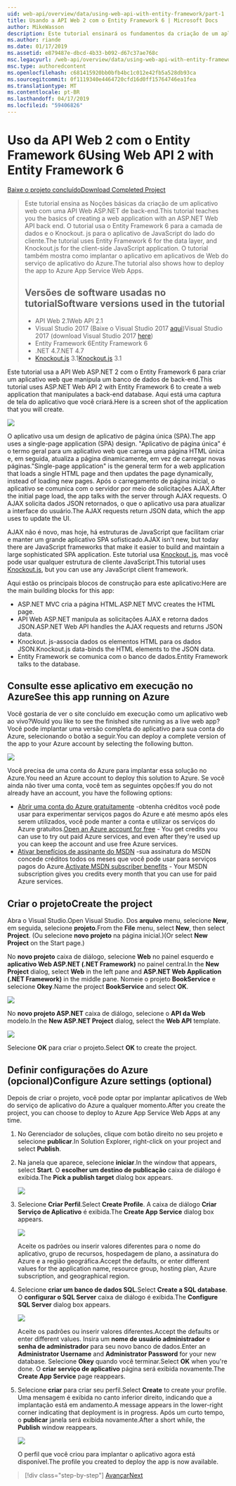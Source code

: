 ```yaml
---
uid: web-api/overview/data/using-web-api-with-entity-framework/part-1
title: Usando a API Web 2 com o Entity Framework 6 | Microsoft Docs
author: MikeWasson
description: Este tutorial ensinará os fundamentos da criação de um aplicativo web com uma API Web ASP.NET de back-end. O tutorial usa o Entity Framework 6 para o layout de dados...
ms.author: riande
ms.date: 01/17/2019
ms.assetid: e879487e-dbcd-4b33-b092-d67c37ae768c
msc.legacyurl: /web-api/overview/data/using-web-api-with-entity-framework/part-1
msc.type: authoredcontent
ms.openlocfilehash: c681415920bb0bfb4bc1c012e42fb5a528db93ca
ms.sourcegitcommit: 0f1119340e4464720cfd16d0ff15764746ea1fea
ms.translationtype: MT
ms.contentlocale: pt-BR
ms.lasthandoff: 04/17/2019
ms.locfileid: "59406826"
---
```

# <a name="using-web-api-2-with-entity-framework-6"></a><span data-ttu-id="16042-104">Uso da API Web 2 com o Entity Framework 6</span><span class="sxs-lookup"><span data-stu-id="16042-104">Using Web API 2 with Entity Framework 6</span></span>


[<span data-ttu-id="16042-105">Baixe o projeto concluído</span><span class="sxs-lookup"><span data-stu-id="16042-105">Download Completed Project</span></span>](https://github.com/MikeWasson/BookService)

> <span data-ttu-id="16042-106">Este tutorial ensina as Noções básicas da criação de um aplicativo web com uma API Web ASP.NET de back-end.</span><span class="sxs-lookup"><span data-stu-id="16042-106">This tutorial teaches you the basics of creating a web application with an ASP.NET Web API back end.</span></span> <span data-ttu-id="16042-107">O tutorial usa o Entity Framework 6 para a camada de dados e o Knockout. js para o aplicativo de JavaScript do lado do cliente.</span><span class="sxs-lookup"><span data-stu-id="16042-107">The tutorial uses Entity Framework 6 for the data layer, and Knockout.js for the client-side JavaScript application.</span></span> <span data-ttu-id="16042-108">O tutorial também mostra como implantar o aplicativo em aplicativos de Web do serviço de aplicativo do Azure.</span><span class="sxs-lookup"><span data-stu-id="16042-108">The tutorial also shows how to deploy the app to Azure App Service Web Apps.</span></span>
>
> ## <a name="software-versions-used-in-the-tutorial"></a><span data-ttu-id="16042-109">Versões de software usadas no tutorial</span><span class="sxs-lookup"><span data-stu-id="16042-109">Software versions used in the tutorial</span></span>
>
> - <span data-ttu-id="16042-110">API Web 2.1</span><span class="sxs-lookup"><span data-stu-id="16042-110">Web API 2.1</span></span>
> - <span data-ttu-id="16042-111">Visual Studio 2017 (Baixe o Visual Studio 2017 [aqui](https://visualstudio.microsoft.com/downloads/?utm_medium=microsoft&utm_source=docs.microsoft.com&utm_campaign=button+cta&utm_content=download+vs2017))</span><span class="sxs-lookup"><span data-stu-id="16042-111">Visual Studio 2017 (download Visual Studio 2017 [here](https://visualstudio.microsoft.com/downloads/?utm_medium=microsoft&utm_source=docs.microsoft.com&utm_campaign=button+cta&utm_content=download+vs2017))</span></span>
> - <span data-ttu-id="16042-112">Entity Framework 6</span><span class="sxs-lookup"><span data-stu-id="16042-112">Entity Framework 6</span></span>
> - <span data-ttu-id="16042-113">.NET 4.7</span><span class="sxs-lookup"><span data-stu-id="16042-113">.NET 4.7</span></span>
> - <span data-ttu-id="16042-114">[Knockout.js](http://knockoutjs.com/) 3.1</span><span class="sxs-lookup"><span data-stu-id="16042-114">[Knockout.js](http://knockoutjs.com/) 3.1</span></span>

<span data-ttu-id="16042-115">Este tutorial usa a API Web ASP.NET 2 com o Entity Framework 6 para criar um aplicativo web que manipula um banco de dados de back-end.</span><span class="sxs-lookup"><span data-stu-id="16042-115">This tutorial uses ASP.NET Web API 2 with Entity Framework 6 to create a web application that manipulates a back-end database.</span></span> <span data-ttu-id="16042-116">Aqui está uma captura de tela do aplicativo que você criará.</span><span class="sxs-lookup"><span data-stu-id="16042-116">Here is a screen shot of the application that you will create.</span></span>

[![](part-1/_static/image2.png)](part-1/_static/image1.png)

<span data-ttu-id="16042-117">O aplicativo usa um design de aplicativo de página única (SPA).</span><span class="sxs-lookup"><span data-stu-id="16042-117">The app uses a single-page application (SPA) design.</span></span> <span data-ttu-id="16042-118">"Aplicativo de página única" é o termo geral para um aplicativo web que carrega uma página HTML única e, em seguida, atualiza a página dinamicamente, em vez de carregar novas páginas.</span><span class="sxs-lookup"><span data-stu-id="16042-118">"Single-page application" is the general term for a web application that loads a single HTML page and then updates the page dynamically, instead of loading new pages.</span></span> <span data-ttu-id="16042-119">Após o carregamento de página inicial, o aplicativo se comunica com o servidor por meio de solicitações AJAX.</span><span class="sxs-lookup"><span data-stu-id="16042-119">After the initial page load, the app talks with the server through AJAX requests.</span></span> <span data-ttu-id="16042-120">O AJAX solicita dados JSON retornados, o que o aplicativo usa para atualizar a interface do usuário.</span><span class="sxs-lookup"><span data-stu-id="16042-120">The AJAX requests return JSON data, which the app uses to update the UI.</span></span>

<span data-ttu-id="16042-121">AJAX não é novo, mas hoje, há estruturas de JavaScript que facilitam criar e manter um grande aplicativo SPA sofisticado.</span><span class="sxs-lookup"><span data-stu-id="16042-121">AJAX isn't new, but today there are JavaScript frameworks that make it easier to build and maintain a large sophisticated SPA application.</span></span> <span data-ttu-id="16042-122">Este tutorial usa [Knockout. js](http://knockoutjs.com/), mas você pode usar qualquer estrutura de cliente JavaScript.</span><span class="sxs-lookup"><span data-stu-id="16042-122">This tutorial uses [Knockout.js](http://knockoutjs.com/), but you can use any JavaScript client framework.</span></span>

<span data-ttu-id="16042-123">Aqui estão os principais blocos de construção para este aplicativo:</span><span class="sxs-lookup"><span data-stu-id="16042-123">Here are the main building blocks for this app:</span></span>

- <span data-ttu-id="16042-124">ASP.NET MVC cria a página HTML.</span><span class="sxs-lookup"><span data-stu-id="16042-124">ASP.NET MVC creates the HTML page.</span></span>
- <span data-ttu-id="16042-125">API Web ASP.NET manipula as solicitações AJAX e retorna dados JSON.</span><span class="sxs-lookup"><span data-stu-id="16042-125">ASP.NET Web API handles the AJAX requests and returns JSON data.</span></span>
- <span data-ttu-id="16042-126">Knockout. js-associa dados os elementos HTML para os dados JSON.</span><span class="sxs-lookup"><span data-stu-id="16042-126">Knockout.js data-binds the HTML elements to the JSON data.</span></span>
- <span data-ttu-id="16042-127">Entity Framework se comunica com o banco de dados.</span><span class="sxs-lookup"><span data-stu-id="16042-127">Entity Framework talks to the database.</span></span>

## <a name="see-this-app-running-on-azure"></a><span data-ttu-id="16042-128">Consulte esse aplicativo em execução no Azure</span><span class="sxs-lookup"><span data-stu-id="16042-128">See this app running on Azure</span></span>

<span data-ttu-id="16042-129">Você gostaria de ver o site concluído em execução como um aplicativo web ao vivo?</span><span class="sxs-lookup"><span data-stu-id="16042-129">Would you like to see the finished site running as a live web app?</span></span> <span data-ttu-id="16042-130">Você pode implantar uma versão completa do aplicativo para sua conta do Azure, selecionando o botão a seguir.</span><span class="sxs-lookup"><span data-stu-id="16042-130">You can deploy a complete version of the app to your Azure account by selecting the following button.</span></span>

[![](http://azuredeploy.net/deploybutton.png)](https://azuredeploy.net/?WT.mc_id=deploy_azure_aspnet&repository=https://github.com/tfitzmac/BookService)

<span data-ttu-id="16042-131">Você precisa de uma conta do Azure para implantar essa solução no Azure.</span><span class="sxs-lookup"><span data-stu-id="16042-131">You need an Azure account to deploy this solution to Azure.</span></span> <span data-ttu-id="16042-132">Se você ainda não tiver uma conta, você tem as seguintes opções:</span><span class="sxs-lookup"><span data-stu-id="16042-132">If you do not already have an account, you have the following options:</span></span>

- <span data-ttu-id="16042-133">[Abrir uma conta do Azure gratuitamente](https://azure.microsoft.com/pricing/free-trial/?WT.mc_id=A443DD604) -obtenha créditos você pode usar para experimentar serviços pagos do Azure e até mesmo após eles serem utilizados, você pode manter a conta e utilizar os serviços do Azure gratuitos.</span><span class="sxs-lookup"><span data-stu-id="16042-133">[Open an Azure account for free](https://azure.microsoft.com/pricing/free-trial/?WT.mc_id=A443DD604) - You get credits you can use to try out paid Azure services, and even after they're used up you can keep the account and use free Azure services.</span></span>
- <span data-ttu-id="16042-134">[Ativar benefícios de assinante do MSDN](https://azure.microsoft.com/pricing/member-offers/msdn-benefits-details/?WT.mc_id=A443DD604) -sua assinatura do MSDN concede créditos todos os meses que você pode usar para serviços pagos do Azure.</span><span class="sxs-lookup"><span data-stu-id="16042-134">[Activate MSDN subscriber benefits](https://azure.microsoft.com/pricing/member-offers/msdn-benefits-details/?WT.mc_id=A443DD604) - Your MSDN subscription gives you credits every month that you can use for paid Azure services.</span></span>

## <a name="create-the-project"></a><span data-ttu-id="16042-135">Criar o projeto</span><span class="sxs-lookup"><span data-stu-id="16042-135">Create the project</span></span>

<span data-ttu-id="16042-136">Abra o Visual Studio.</span><span class="sxs-lookup"><span data-stu-id="16042-136">Open Visual Studio.</span></span> <span data-ttu-id="16042-137">Dos **arquivo** menu, selecione **New**, em seguida, selecione **projeto**.</span><span class="sxs-lookup"><span data-stu-id="16042-137">From the **File** menu, select **New**, then select **Project**.</span></span> <span data-ttu-id="16042-138">(Ou selecione **novo projeto** na página inicial.)</span><span class="sxs-lookup"><span data-stu-id="16042-138">(Or select **New Project** on the Start page.)</span></span>

<span data-ttu-id="16042-139">No **novo projeto** caixa de diálogo, selecione **Web** no painel esquerdo e **aplicativo Web ASP.NET (.NET Framework)** no painel central.</span><span class="sxs-lookup"><span data-stu-id="16042-139">In the **New Project** dialog, select **Web** in the left pane and **ASP.NET Web Application (.NET Framework)** in the middle pane.</span></span> <span data-ttu-id="16042-140">Nomeie o projeto **BookService** e selecione **Okey**.</span><span class="sxs-lookup"><span data-stu-id="16042-140">Name the project **BookService** and select **OK**.</span></span>

[![](part-1/_static/image11.png)](part-1/_static/image11.png)

<span data-ttu-id="16042-141">No **novo projeto ASP.NET** caixa de diálogo, selecione o **API da Web** modelo.</span><span class="sxs-lookup"><span data-stu-id="16042-141">In the **New ASP.NET Project** dialog, select the **Web API** template.</span></span>

[![](part-1/_static/image12.png)](part-1/_static/image12.png)


<span data-ttu-id="16042-142">Selecione **OK** para criar o projeto.</span><span class="sxs-lookup"><span data-stu-id="16042-142">Select **OK** to create the project.</span></span>

## <a name="configure-azure-settings-optional"></a><span data-ttu-id="16042-143">Definir configurações do Azure (opcional)</span><span class="sxs-lookup"><span data-stu-id="16042-143">Configure Azure settings (optional)</span></span>

<span data-ttu-id="16042-144">Depois de criar o projeto, você pode optar por implantar aplicativos de Web do serviço de aplicativo do Azure a qualquer momento.</span><span class="sxs-lookup"><span data-stu-id="16042-144">After you create the project, you can choose to deploy to Azure App Service Web Apps at any time.</span></span> 

1. <span data-ttu-id="16042-145">No Gerenciador de soluções, clique com botão direito no seu projeto e selecione **publicar**.</span><span class="sxs-lookup"><span data-stu-id="16042-145">In Solution Explorer, right-click on your project and select **Publish**.</span></span>

2. <span data-ttu-id="16042-146">Na janela que aparece, selecione **iniciar**.</span><span class="sxs-lookup"><span data-stu-id="16042-146">In the window that appears, select **Start**.</span></span> <span data-ttu-id="16042-147">O **escolher um destino de publicação** caixa de diálogo é exibida.</span><span class="sxs-lookup"><span data-stu-id="16042-147">The **Pick a publish target** dialog box appears.</span></span>

   [![](part-1/_static/image14.png)](part-1/_static/image14.png)

3. <span data-ttu-id="16042-148">Selecione **Criar Perfil**.</span><span class="sxs-lookup"><span data-stu-id="16042-148">Select **Create Profile**.</span></span> <span data-ttu-id="16042-149">A caixa de diálogo **Criar Serviço de Aplicativo** é exibida.</span><span class="sxs-lookup"><span data-stu-id="16042-149">The **Create App Service** dialog box appears.</span></span>

   [![](part-1/_static/image15.png)](part-1/_static/image15.png)

   <span data-ttu-id="16042-150">Aceite os padrões ou inserir valores diferentes para o nome do aplicativo, grupo de recursos, hospedagem de plano, a assinatura do Azure e a região geográfica.</span><span class="sxs-lookup"><span data-stu-id="16042-150">Accept the defaults, or enter different values for the application name, resource group, hosting plan, Azure subscription, and geographical region.</span></span> 

4. <span data-ttu-id="16042-151">Selecione **criar um banco de dados SQL**.</span><span class="sxs-lookup"><span data-stu-id="16042-151">Select **Create a SQL database**.</span></span> <span data-ttu-id="16042-152">O **configurar o SQL Server** caixa de diálogo é exibida.</span><span class="sxs-lookup"><span data-stu-id="16042-152">The **Configure SQL Server** dialog box appears.</span></span> 

   [![](part-1/_static/image16.png)](part-1/_static/image16.png)

   <span data-ttu-id="16042-153">Aceite os padrões ou inserir valores diferentes.</span><span class="sxs-lookup"><span data-stu-id="16042-153">Accept the defaults or enter different values.</span></span> <span data-ttu-id="16042-154">Insira um **nome de usuário administrador** e **senha de administrador** para seu novo banco de dados.</span><span class="sxs-lookup"><span data-stu-id="16042-154">Enter an **Administrator Username** and **Administrator Password** for your new database.</span></span> <span data-ttu-id="16042-155">Selecione **Okey** quando você terminar.</span><span class="sxs-lookup"><span data-stu-id="16042-155">Select **OK** when you're done.</span></span> <span data-ttu-id="16042-156">O **criar serviço de aplicativo** página será exibida novamente.</span><span class="sxs-lookup"><span data-stu-id="16042-156">The **Create App Service** page reappears.</span></span>

5. <span data-ttu-id="16042-157">Selecione **criar** para criar seu perfil.</span><span class="sxs-lookup"><span data-stu-id="16042-157">Select **Create** to create your profile.</span></span> <span data-ttu-id="16042-158">Uma mensagem é exibida no canto inferior direito, indicando que a implantação está em andamento.</span><span class="sxs-lookup"><span data-stu-id="16042-158">A message appears in the lower-right corner indicating that deployment is in progress.</span></span> <span data-ttu-id="16042-159">Após um curto tempo, o **publicar** janela será exibida novamente.</span><span class="sxs-lookup"><span data-stu-id="16042-159">After a short while, the **Publish** window reappears.</span></span>

    [![](part-1/_static/image17.png)](part-1/_static/image17.png)
   
    <span data-ttu-id="16042-160">O perfil que você criou para implantar o aplicativo agora está disponível.</span><span class="sxs-lookup"><span data-stu-id="16042-160">The profile you created to deploy the app is now available.</span></span> 


> [!div class="step-by-step"]
> [<span data-ttu-id="16042-161">Avançar</span><span class="sxs-lookup"><span data-stu-id="16042-161">Next</span></span>](part-2.md)
